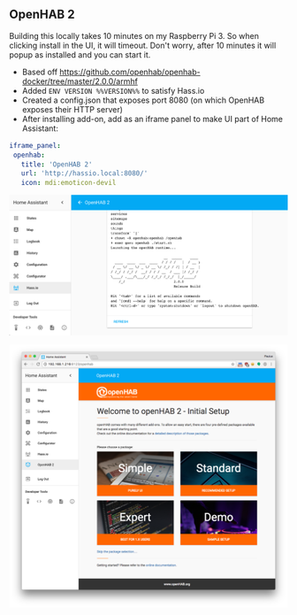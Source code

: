 OpenHAB 2
---------

Building this locally takes 10 minutes on my Raspberry Pi 3. So when clicking install in the UI, it will timeout. Don't worry, after 10 minutes it will popup as installed and you can start it.

 - Based off https://github.com/openhab/openhab-docker/tree/master/2.0.0/armhf
 - Added `ENV VERSION %%VERSION%%` to satisfy Hass.io
 - Created a config.json that exposes port 8080 (on which OpenHAB exposes their HTTP server)
 - After installing add-on, add as an iframe panel to make UI part of Home Assistant:

 ```yaml
iframe_panel:
  openhab:
    title: 'OpenHAB 2'
    url: 'http://hassio.local:8080/'
    icon: mdi:emoticon-devil
 ```

![OpenHAB2 container logs](./logs.png)

![OpenHAB2 UI](./ui.png)

